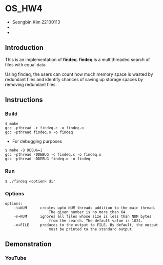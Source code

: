 # OS_HW4
* Seongbin Kim 22100113
* 
* 

## Introduction
This is an implementation of **findeq**.
**findeq** is a multithreaded search of files with equal data.

Using findeq, the users can count how much memory space is 
wasted by redundant files and identify chances of saving up 
storage spaces by removing redundant files.

## Instructions
### Build
```
$ make
gcc -pthread -c findeq.c -o findeq.o
gcc -pthread findeq.o -o findeq
```
* For debugging purposes 
```
$ make -B DEBUG=1
gcc -pthread -DDEBUG -c findeq.c -o findeq.o
gcc -pthread -DDEBUG findeq.o -o findeq
```
### Run
```
$ ./findeq <option> dir
```
### Options
```
options:
    -t=NUM      creates upto NUM threads addition to the main thread.
                    The given number is no more than 64.
    -n=NUM      ignores all files whose size is less than NUM bytes
                    from the search. The default value is 1024.
    -o=FILE     produces to the output to FILE. By default, the output
                    must be printed to the standard output. 
```

## Demonstration
### YouTube
[]()